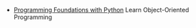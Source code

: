 - [Programming Foundations with Python](https://www.udacity.com/course/programming-foundations-with-python--ud036)
Learn Object-Oriented Programming
